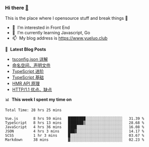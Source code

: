 ### Hi there <a href="https://www.yueluo.club/"> 👋 </a>
This is the place where I opensource stuff and break things :rofl:

- 👀 &nbsp;I’m interested in Front End
- 🌱 &nbsp;I’m currently learning Javascript, Go
- 📫 &nbsp;My blog address is https://www.yueluo.club

📕 &nbsp;**Latest Blog Posts**

<!-- BLOG-POST-LIST:START -->
- [tsconfig.json 详解](https://www.yueluo.club/detail?articleId=629b08811b72002733d9ecfb)
- [命名空间、声明文件](https://www.yueluo.club/detail?articleId=6298268b1b72002733d9dc73)
- [TypeScript 进阶](https://www.yueluo.club/detail?articleId=62940d421b72002733d9c606)
- [TypeScript 基础](https://www.yueluo.club/detail?articleId=628e2de01b72002733d9a4ae)
- [HMR API 原理](https://www.yueluo.club/detail?articleId=628986d265e52c438840ec8b)
- [HTTP/1.1 优点、缺点](https://www.yueluo.club/detail?articleId=62864afb65e52c438840dbd3)
<!-- BLOG-POST-LIST:END -->

📊 &nbsp;**This week I spent my time on**

<!--START_SECTION:waka-->

```text
Total Time: 28 hrs 25 mins

Vue.js       8 hrs 59 mins   ████████░░░░░░░░░░░░░░░░░   31.39 %
TypeScript   8 hrs 13 mins   ███████▒░░░░░░░░░░░░░░░░░   28.68 %
JavaScript   4 hrs 36 mins   ████░░░░░░░░░░░░░░░░░░░░░   16.08 %
JSON         4 hrs 3 mins    ███▓░░░░░░░░░░░░░░░░░░░░░   14.17 %
SCSS         1 hr 3 mins     █░░░░░░░░░░░░░░░░░░░░░░░░   03.67 %
Markdown     38 mins         ▓░░░░░░░░░░░░░░░░░░░░░░░░   02.23 %
```

<!--END_SECTION:waka-->